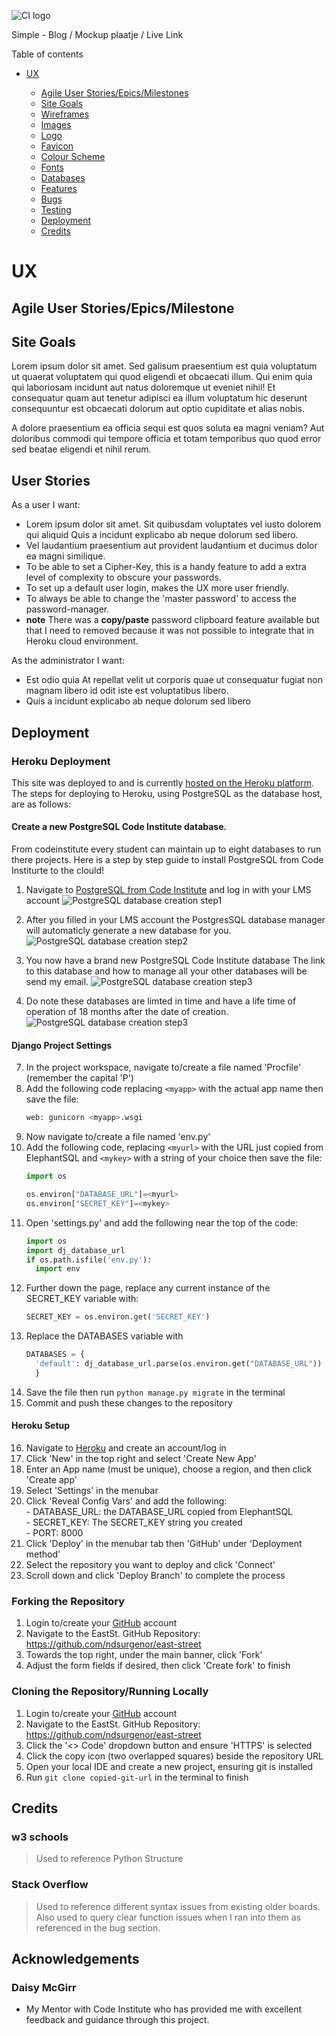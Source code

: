 ![CI logo](https://codeinstitute.s3.amazonaws.com/fullstack/ci_logo_small.png)

Simple - Blog / Mockup plaatje / Live Link

Table of contents

- [UX](#ux)

  - [Agile User Stories/Epics/Milestones](#agile-user-stories)
  - [Site Goals](#site-goals)
  - [Wireframes](#wireframes)
  - [Images](#images)
  - [Logo](#logo)
  - [Favicon](favicon)
  - [Colour Scheme](colour-scheme)
  - [Fonts](fonts)
  - [Databases](databases)
  - [Features](Features)
  - [Bugs](bugs)
  - [Testing](testing)
  - [Deployment](deployment)
  - [Credits](credits)

# UX

## Agile User Stories/Epics/Milestone

## Site Goals

Lorem ipsum dolor sit amet. Sed galisum praesentium est quia voluptatum ut quaerat voluptatem qui quod eligendi et obcaecati illum. Qui enim quia qui laboriosam incidunt aut natus doloremque ut eveniet nihil! Et consequatur quam aut tenetur adipisci ea illum voluptatum hic deserunt consequuntur est obcaecati dolorum aut optio cupiditate et alias nobis.

A dolore praesentium ea officia sequi est quos soluta ea magni veniam? Aut doloribus commodi qui tempore officia et totam temporibus quo quod error sed beatae eligendi et nihil rerum.

## User Stories

As a user I want:

- Lorem ipsum dolor sit amet. Sit quibusdam voluptates vel iusto dolorem qui aliquid Quis a incidunt explicabo ab neque dolorum sed libero.
- Vel laudantium praesentium aut provident laudantium et ducimus dolor ea magni similique.
- To be able to set a Cipher-Key, this is a handy feature to add a extra level of complexity to obscure your passwords.
- To set up a default user login, makes the UX more user friendly.
- To always be able to change the 'master password' to access the password-manager.
- **note** There was a **copy/paste** password clipboard feature available but that I need to removed because it was not possible to integrate that
  in Heroku cloud environment.

As the administrator I want:

-  Est odio quia At repellat velit ut corporis quae ut consequatur fugiat non magnam libero id odit iste est voluptatibus libero.
- Quis a incidunt explicabo ab neque dolorum sed libero

## Deployment

### Heroku Deployment
This site was deployed to and is currently [hosted on the Heroku platform](https://mysimpleblog-1c6e9d449421.herokuapp.com/). The steps for deploying to Heroku, using PostgreSQL as the database host, are as follows:

#### Create a new PostgreSQL Code Institute database.

From codeinstitute every student can maintain up to eight databases to run there projects. Here is a step by step guide to install PostgreSQL from Code Institurte to the clould!

  1. Navigate to [PostgreSQL from Code Institute](https://dbs.ci-dbs.net//) and log in with your LMS account
  ![PostgreSQL database creation step1](static/images/readme-images/001.png)

  2. After you filled in your LMS account the PostgresSQL database manager will automaticly generate a new database for you.
  ![PostgreSQL database creation step2](static/images/readme-images/002.png)

  3. You now have a brand new PostgreSQL Code Institute database
  The link to this database and how to manage all your other databases will be send my email. 
  ![PostgreSQL database creation step3](static/images/readme-images/003.png)
  4. Do note these databases are limted in time and have a life time of operation of 18 months after the date of creation.
  ![PostgreSQL database creation step3](static/images/readme-images/004.png)
 
#### Django Project Settings
  7. In the project workspace, navigate to/create a file named 'Procfile' (remember the capital 'P')
  8. Add the following code replacing ```<myapp>``` with the actual app name then save the file:
      ``` python
      web: gunicorn <myapp>.wsgi
      ```
  9. Now navigate to/create a file named 'env.py'
  10. Add the following code, replacing ```<myurl>``` with the URL just copied from ElephantSQL and ```<mykey>``` with a string of your choice then save the file:
      ``` python
      import os

      os.environ["DATABASE_URL"]=<myurl>
      os.environ["SECRET_KEY"]=<mykey>
      ```
  11. Open 'settings.py' and add the following near the top of the code:
      ```python
      import os
      import dj_database_url
      if os.path.isfile('env.py'):
        import env
      ```
  12. Further down the page, replace any current instance of the SECRET_KEY variable with:
      ``` python
      SECRET_KEY = os.environ.get('SECRET_KEY')
      ```
  13. Replace the DATABASES variable with
      ```python
      DATABASES = {
        'default': dj_database_url.parse(os.environ.get("DATABASE_URL"))
        }
      ```
  14. Save the file then run ```python manage.py migrate``` in the terminal
  15. Commit and push these changes to the repository

#### Heroku Setup
  16. Navigate to [Heroku](https://heroku.com) and create an account/log in
  17. Click 'New' in the top right and select 'Create New App'
  18. Enter an App name (must be unique), choose a region, and then click 'Create app'
  19. Select 'Settings' in the menubar
  20. Click 'Reveal Config Vars' and add the following:<br>
    - DATABASE_URL: the DATABASE_URL copied from ElephantSQL<br>
    - SECRET_KEY: The SECRET_KEY string you created<br>
    - PORT: 8000
  21. Click 'Deploy' in the menubar tab then 'GitHub' under 'Deployment method'
  22. Select the repository you want to deploy and click 'Connect'
  23. Scroll down and click 'Deploy Branch' to complete the process

### Forking the Repository
1. Login to/create your [GitHub](https://github.com) account
2. Navigate to the EastSt. GitHub Repository: https://github.com/ndsurgenor/east-street
3. Towards the top right, under the main banner, click 'Fork'
4. Adjust the form fields if desired, then click 'Create fork' to finish

### Cloning the Repository/Running Locally
1. Login to/create your [GitHub](https://github.com) account
2. Navigate to the EastSt. GitHub Repository: https://github.com/ndsurgenor/east-street
3. Click the '<> Code' dropdown button and ensure 'HTTPS' is selected
4. Click the copy icon (two overlapped squares) beside the repository URL
5. Open your local IDE and create a new project, ensuring git is installed
6. Run ```git clone copied-git-url``` in the terminal to finish


## Credits

### w3 schools

> Used to reference Python Structure

### Stack Overflow

> Used to reference different syntax issues from existing older boards. Also used to query clear function issues when I ran into them as referenced in the bug section.

## Acknowledgements

### Daisy McGirr

- My Mentor with Code Institute who has provided me with excellent feedback and guidance through this project.